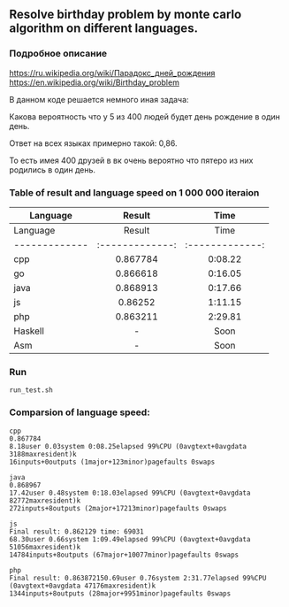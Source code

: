## Resolve birthday problem by monte carlo algorithm on different languages.

### Подробное описание

https://ru.wikipedia.org/wiki/Парадокс_дней_рождения
https://en.wikipedia.org/wiki/Birthday_problem

В данном коде решается немного иная задача:

Какова вероятность что у 5 из 400 людей будет день рождение в один день.

Ответ на всех языках примерно такой: 0,86.

То есть имея 400 друзей в вк очень вероятно что пятеро из них родились в один день.

### Table of result and language speed on 1 000 000 iteraion
| Language      | Result        | Time           |
| ------------- |:-------------:| :-------------:|
| Language      | Result        | Time           |
| ------------- |:-------------:| :-------------:|
| cpp | 0.867784 | 0:08.22 |
| go | 0.866618 | 0:16.05 |
| java | 0.868913 | 0:17.66 |
| js | 0.86252 | 1:11.15 |
| php | 0.863211 | 2:29.81 |
| Haskell	| -		| Soon	    |
| Asm		| -		| Soon	    |

### Run
```
run_test.sh
```

### Comparsion of language speed:

```
cpp
0.867784
8.18user 0.03system 0:08.25elapsed 99%CPU (0avgtext+0avgdata 3188maxresident)k
16inputs+0outputs (1major+123minor)pagefaults 0swaps

java
0.868967
17.42user 0.48system 0:18.03elapsed 99%CPU (0avgtext+0avgdata 82772maxresident)k
272inputs+8outputs (2major+17213minor)pagefaults 0swaps

js
Final result: 0.862129 time: 69031
68.30user 0.66system 1:09.49elapsed 99%CPU (0avgtext+0avgdata 51056maxresident)k
14784inputs+8outputs (67major+10077minor)pagefaults 0swaps

php
Final result: 0.863872150.69user 0.76system 2:31.77elapsed 99%CPU (0avgtext+0avgdata 47176maxresident)k
1344inputs+8outputs (28major+9951minor)pagefaults 0swaps

```